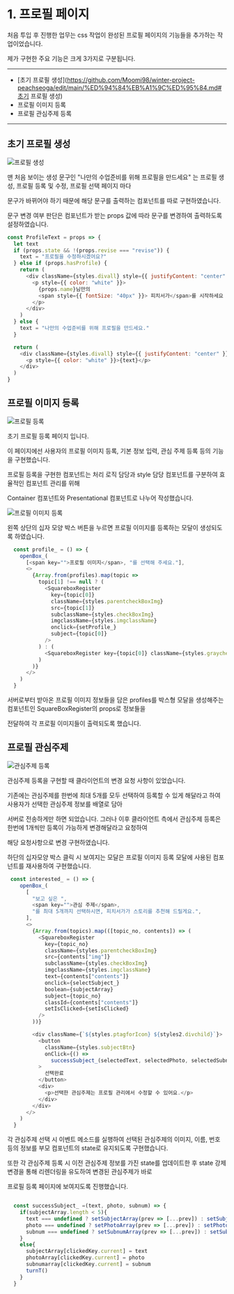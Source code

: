 # 1. 프로필 페이지

처음 투입 후 진행한 업무는 css 작업이 완성된 프로필 페이지의 기능들을 추가하는 작업이었습니다.

제가 구현한 주요 기능은 크게 3가지로 구분됩니다.

------------------------

* [초기 프로필 생성](https://github.com/Moomi98/winter-project-peachseoga/edit/main/%ED%94%84%EB%A1%9C%ED%95%84.md#초기 프로필 생성)
* 프로필 이미지 등록
* 프로필 관심주제 등록

-----------------------

## 초기 프로필 생성

![프로필 생성](https://user-images.githubusercontent.com/76273383/158792846-6b7439ab-5015-4587-8ca2-d14c4f10dcd3.JPG)

맨 처음 보이는 생성 문구인 "나만의 수업준비를 위해 프로필을 만드세요" 는 프로필 생성, 프로필 등록 및 수정, 프로필 선택 페이지 마다 

문구가 바뀌어야 하기 때문에 해당 문구를 출력하는 컴포넌트를 따로 구현하였습니다.

문구 변경 여부 판단은 컴포넌트가 받는 props 값에 따라 문구를 변경하여 출력하도록 설정하였습니다.

````javascript
const ProfileText = props => {
  let text
  if (props.state && !(props.revise === "revise")) {
    text = "프로필을 수정하시겠어요?"
  } else if (props.hasProfile) {
    return (
      <div className={styles.divall} style={{ justifyContent: "center" }}>
        <p style={{ color: "white" }}>
          {props.name}님만의
          <span style={{ fontSize: "40px" }}> 피치서가</span>를 시작하세요
        </p>
      </div>
    )
  } else {
    text = "나만의 수업준비를 위해 프로필을 만드세요."
  }

  return (
    <div className={styles.divall} style={{ justifyContent: "center" }}>
      <p style={{ color: "white" }}>{text}</p>
    </div>
  )
}


````

## 프로필 이미지 등록

![프로필 등록](https://user-images.githubusercontent.com/76273383/158792842-3cfe753a-0076-4b84-8eec-c270dbc0bf62.JPG)

초기 프로필 등록 페이지 입니다.

이 페이지에선 사용자의 프로필 이미지 등록, 기본 정보 입력, 관심 주제 등록 등의 기능을 구현했습니다.

프로필 등록을 구현한 컴포넌트는 처리 로직 담당과 style 담당 컴포넌트를 구분하여 효율적인 컴포넌트 관리를 위해  

Container 컴포넌트와 Presentational 컴포넌트로 나누어 작성했습니다.

![프로필 이미지 등록](https://user-images.githubusercontent.com/76273383/158792850-fd28aeb9-1b8b-44ac-952d-65969f6bf3e1.JPG)

왼쪽 상단의 십자 모양 박스 버튼을 누르면 프로필 이미지를 등록하는 모달이 생성되도록 하였습니다.

````javascript
  const profile_ = () => {
    openBox_(
      [<span key="">프로필 이미지</span>, "를 선택해 주세요."],
      <>
        {Array.from(profiles).map(topic =>
          topic[1] !== null ? (
            <SquareboxRegister
              key={topic[0]}
              className={styles.parentcheckBoxImg}
              src={topic[1]}
              subclassName={styles.checkBoxImg}
              imgclassName={styles.imgclassName}
              onclick={setProfile_}
              subject={topic[0]}
            />
          ) : (
            <SquareboxRegister key={topic[0]} className={styles.graycheckbox} />
          )
        )}
      </>
    )
  }

````
서버로부터 받아온 프로필 이미지 정보들을 담은 profiles를 박스형 모달을 생성해주는 컴포넌트인 SquareBoxRegister의 props로 정보들을

전달하여 각 프로필 이미지들이 출력되도록 했습니다.

## 프로필 관심주제 

![관심주제 등록](https://user-images.githubusercontent.com/76273383/158792836-70a3f251-fdc4-4e7b-84b1-aded6c23e49a.JPG)

관심주제 등록을 구현할 때 클라이언트의 변경 요청 사항이 있었습니다.

기존에는 관심주제를 한번에 최대 5개를 모두 선택하여 등록할 수 있게 해달라고 하여 사용자가 선택한 관심주제 정보를 배열로 담아 

서버로 전송하게만 하면 되었습니다. 그러나 이후 클라이언트 측에서 관심주제 등록은 한번에 1개씩만 등록이 가능하게 변경해달라고 요청하여

해당 요청사항으로 변경 구현하였습니다.

하단의 십자모양 박스 클릭 시 보여지는 모달은 프로필 이미지 등록 모달에 사용된 컴포넌트를 재사용하여 구현했습니다.

````javascript
 const interested_ = () => {
    openBox_(
      [
        "보고 싶은 ",
        <span key="">관심 주제</span>,
        "를 최대 5개까지 선택하시면, 피치서가가 스토리를 추천해 드릴게요.",
      ],
      <>
        {Array.from(topics).map(([topic_no, contents]) => (
          <SquareboxRegister
            key={topic_no}
            className={styles.parentcheckBoxImg}
            src={contents["img"]}
            subclassName={styles.checkBoxImg}
            imgclassName={styles.imgclassName}
            text={contents["contents"]}
            onclick={selectSubject_}
            boolean={subjectArray}
            subject={topic_no}
            classId={contents["contents"]}
            setIsClicked={setIsClicked}
          />
        ))}

        <div className={`${styles.ptagforIcon} ${styles2.divchild}`}>
          <button
            className={styles.subjectBtn}
            onClick={() =>
              successSubject_(selectedText, selectedPhoto, selectedSubnum)}
          >
            선택완료
          </button>
          <div>
            <p>선택한 관심주제는 프로필 관리에서 수정할 수 있어요.</p>
          </div>
        </div>
      </>
    )
  }
````

각 관심주제 선택 시 이벤트 메소드를 실행하여 선택된 관심주제의 이미지, 이름, 번호 등의 정보를 부모 컴포넌트의 state로 유지되도록 구현했습니다.

또한 각 관심주제 등록 시 이전 관심주제 정보를 가진 state를 업데이트한 후 state 강제 변경을 통해 리렌더링을 유도하여 변경된 관심주제가 바로

프로필 등록 페이지에 보여지도록 진행했습니다.

````javascript

  const successSubject_ =(text, photo, subnum) => {
    if(subjectArray.length < 5){
      text === undefined ? setSubjectArray(prev => [...prev]) : setSubjectArray(prev => [...prev, text])
      photo === undefined ? setPhotoArray(prev => [...prev]) : setPhotoArray(prev => [...prev, photo])
      subnum === undefined ? setSubnumArray(prev => [...prev]) : setSubnumArray(prev => [...prev, subnum]) 
    }
    else{
      subjectArray[clickedKey.current] = text
      photoArray[clickedKey.current] = photo
      subnumarray[clickedKey.current] = subnum
      turnT()
    }
  }

````
